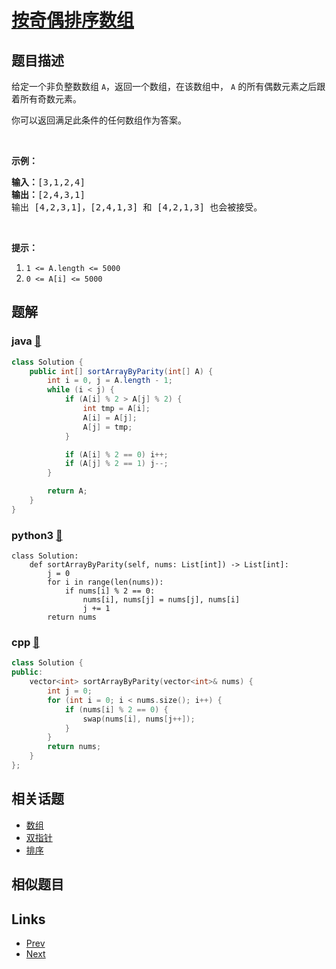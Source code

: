 
# [按奇偶排序数组](https://leetcode-cn.com/problems/sort-array-by-parity)

## 题目描述

<p>给定一个非负整数数组 <code>A</code>，返回一个数组，在该数组中，&nbsp;<code>A</code> 的所有偶数元素之后跟着所有奇数元素。</p>

<p>你可以返回满足此条件的任何数组作为答案。</p>

<p>&nbsp;</p>

<p><strong>示例：</strong></p>

<pre><strong>输入：</strong>[3,1,2,4]
<strong>输出：</strong>[2,4,3,1]
输出 [4,2,3,1]，[2,4,1,3] 和 [4,2,1,3] 也会被接受。
</pre>

<p>&nbsp;</p>

<p><strong>提示：</strong></p>

<ol>
	<li><code>1 &lt;= A.length &lt;= 5000</code></li>
	<li><code>0 &lt;= A[i] &lt;= 5000</code></li>
</ol>


## 题解

### java [🔗](sort-array-by-parity.java) 
```java
class Solution {
    public int[] sortArrayByParity(int[] A) {
        int i = 0, j = A.length - 1;
        while (i < j) {
            if (A[i] % 2 > A[j] % 2) {
                int tmp = A[i];
                A[i] = A[j];
                A[j] = tmp;
            }

            if (A[i] % 2 == 0) i++;
            if (A[j] % 2 == 1) j--;
        }

        return A;
    }
}

```
### python3 [🔗](sort-array-by-parity.py) 
```python3
class Solution:
    def sortArrayByParity(self, nums: List[int]) -> List[int]:
        j = 0
        for i in range(len(nums)):
            if nums[i] % 2 == 0:
                nums[i], nums[j] = nums[j], nums[i]
                j += 1
        return nums
```
### cpp [🔗](sort-array-by-parity.cpp) 
```cpp
class Solution {
public:
    vector<int> sortArrayByParity(vector<int>& nums) {
        int j = 0;
        for (int i = 0; i < nums.size(); i++) {
            if (nums[i] % 2 == 0) {
                swap(nums[i], nums[j++]);
            }
        }
        return nums;
    }
};
```


## 相关话题

- [数组](https://leetcode-cn.com/tag/array) 
- [双指针](https://leetcode-cn.com/tag/two-pointers) 
- [排序](https://leetcode-cn.com/tag/sorting) 


## 相似题目



## Links

- [Prev](../maximum-frequency-stack/README.md) 
- [Next](../reverse-only-letters/README.md) 

